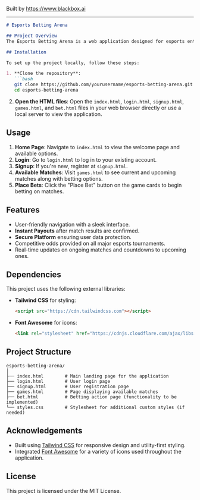 
Built by https://www.blackbox.ai

---

```markdown
# Esports Betting Arena

## Project Overview
The Esports Betting Arena is a web application designed for esports enthusiasts to place bets on their favorite games, including popular titles like CS:GO, Dota 2, and League of Legends. Users can create accounts, log in, and view ongoing and upcoming matches with betting options available.

## Installation

To set up the project locally, follow these steps:

1. **Clone the repository**:
   ```bash
   git clone https://github.com/yourusername/esports-betting-arena.git
   cd esports-betting-arena
   ```

2. **Open the HTML files**:
   Open the `index.html`, `login.html`, `signup.html`, `games.html`, and `bet.html` files in your web browser directly or use a local server to view the application.

## Usage

1. **Home Page**: Navigate to `index.html` to view the welcome page and available options.
2. **Login**: Go to `login.html` to log in to your existing account.
3. **Signup**: If you're new, register at `signup.html`.
4. **Available Matches**: Visit `games.html` to see current and upcoming matches along with betting options.
5. **Place Bets**: Click the "Place Bet" button on the game cards to begin betting on matches.

## Features
- User-friendly navigation with a sleek interface.
- **Instant Payouts** after match results are confirmed.
- **Secure Platform** ensuring user data protection.
- Competitive odds provided on all major esports tournaments.
- Real-time updates on ongoing matches and countdowns to upcoming ones.

## Dependencies
This project uses the following external libraries:

- **Tailwind CSS** for styling:
  ```html
  <script src="https://cdn.tailwindcss.com"></script>
  ```

- **Font Awesome** for icons:
  ```html
  <link rel="stylesheet" href="https://cdnjs.cloudflare.com/ajax/libs/font-awesome/6.0.0-beta3/css/all.min.css">
  ```

## Project Structure
```
esports-betting-arena/
│
├── index.html        # Main landing page for the application
├── login.html        # User login page
├── signup.html       # User registration page
├── games.html        # Page displaying available matches
├── bet.html          # Betting action page (functionality to be implemented)
└── styles.css        # Stylesheet for additional custom styles (if needed)
```

## Acknowledgements
- Built using [Tailwind CSS](https://tailwindcss.com/) for responsive design and utility-first styling.
- Integrated [Font Awesome](https://fontawesome.com/) for a variety of icons used throughout the application.

## License
This project is licensed under the MIT License.
```